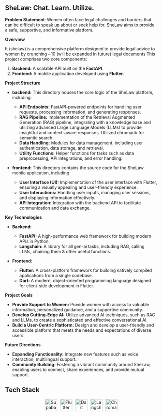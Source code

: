 ## SheLaw: Chat. Learn. Utilize.

**Problem Statement**: Women often face legal challenges and barriers that can be difficult to speak up about or seek help for. SheLaw aims to provide a safe, supportive, and informative platform.

**Overview**

It (shelaw) is a comprehensive platform designed to provide legal advice to women by crunching ~10 (will be expanded in future) legal documents This project comprises two core components:

1. **Backend:** A scalable API built on the **FastAPI**.
2. **Frontend:** A mobile application developed using **Flutter**.

**Project Structure**

- **backend:** This directory houses the core logic of the SheLaw platform, including:

  - **API Endpoints:** FastAPI-powered endpoints for handling user requests, processing information, and generating responses.
  - **RAG Pipeline:** Implementation of the Retrieval Augmented Generation (RAG) pipeline, integrating with a knowledge base and utilizing advanced Large Language Models (LLMs) to provide insightful and context-aware responses. Utilized chromadb for semantic search.
  - **Data Handling:** Modules for data management, including user authentication, data storage, and retrieval.
  - **Utility Functions:** Helper functions for tasks such as data preprocessing, API integrations, and error handling.

- **frontend:** This directory contains the source code for the SheLaw mobile application, including:
  - **User Interface (UI):** Implementation of the user interface with Flutter, ensuring a visually appealing and user-friendly experience.
  - **User Interactions:** Handling user inputs, managing user sessions, and displaying information effectively.
  - **API Integration:** Integration with the backend API to facilitate communication and data exchange.

**Key Technologies**

- **Backend:**

  - **FastAPI:** A high-performance web framework for building modern APIs in Python.
  - **Langchain:** A library for all gen-ai tasks, including RAG, calling LLMs, chaining them & other useful functions.

- **Frontend:**
  - **Flutter:** A cross-platform framework for building natively compiled applications from a single codebase.
  - **Dart:** A modern, object-oriented programming language designed for client-side development in Flutter.

**Project Goals**

- **Provide Support to Women:** Provide women with access to valuable information, personalized guidance, and a supportive community.
- **Develop Cutting-Edge AI:** Utilize advanced AI techniques, such as RAG and LLMs, to create a sophisticated and effective conversational AI.
- **Build a User-Centric Platform:** Design and develop a user-friendly and accessible platform that meets the needs and expectations of diverse users.

**Future Directions**

- **Expanding Functionality:** Integrate new features such as voice interaction, multilingual support.
- **Community Building:** Fostering a vibrant community around SheLaw, enabling users to connect, share experiences, and provide mutual support.

## Tech Stack

<p align="center" style="display: flex; justify-content: center; align-items: center; gap: 10px;">
  <!-- Badges -->
  <a href="https://supabase.com">
    <img src="https://img.shields.io/badge/Supabase-3ECF8E?style=for-the-badge&logo=supabase&logoColor=white" alt="Supabase" height="40">
  </a>
  <a href="https://flutter.dev">
    <img src="https://img.shields.io/badge/Flutter-%2302569B.svg?style=for-the-badge&logo=Flutter&logoColor=white" alt="Flutter" height="40">
  </a>
  <a href="https://dart.dev">
    <img src="https://img.shields.io/badge/dart-%230175C2.svg?style=for-the-badge&logo=dart&logoColor=white" alt="Dart" height="40">
  </a>
  <a href="https://langchain.com">
    <img src="https://img.shields.io/badge/Langchain-%230175C2.svg?style=for-the-badge&logo=langchain&logoColor=white" alt="Langchain" height="40">
  </a>
  <!-- Chroma Logo -->
  <a href="https://trychroma.com">
    <img src="https://user-images.githubusercontent.com/891664/227103090-6624bf7d-9524-4e05-9d2c-c28d5d451481.png" alt="Chroma logo" height="40">
  </a>
</p>
